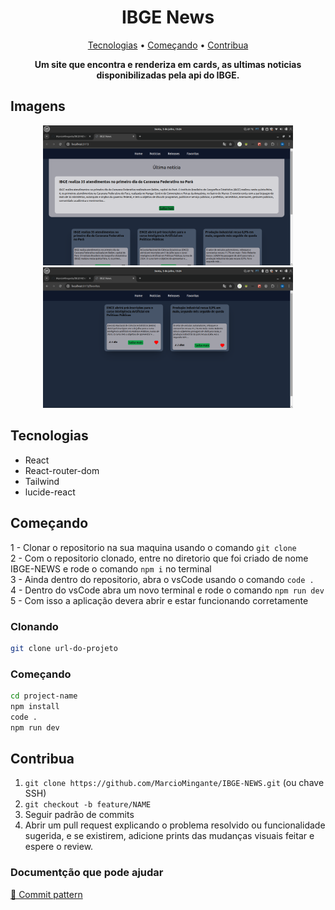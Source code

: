 <h1 align="center" style="font-weight: bold;">IBGE News</h1>

<p align="center">
 <a href="#tech">Tecnologias</a> • 
 <a href="#started">Começando</a> • 
 <a href="#contribute">Contribua</a>
</p>

<p align="center">
    <b>Um site que encontra e renderiza em cards, as ultimas noticias disponibilizadas pela api do IBGE.</b>
</p>

<h2 id="layout">Imagens</h2>

<p align="center">
    <img src="inicial.png" alt="Image Example" width="400px">
    <img src="./favoritos.png" alt="Image Example" width="400px">
</p>

<h2 id="technologies">Tecnologias</h2>

- React
- React-router-dom
- Tailwind
- lucide-react

<h2 id="started">Começando</h2>

1 - Clonar o repositorio na sua maquina usando o comando `git clone`  
2 - Com o repositorio clonado, entre no diretorio que foi criado de nome IBGE-NEWS e rode o comando `npm i` no terminal  
3 - Ainda dentro do repositorio, abra o vsCode usando o comando `code .`  
4 - Dentro do vsCode abra um novo terminal e rode o comando `npm run dev`  
5 - Com isso a aplicação devera abrir e estar funcionando corretamente  

<h3>Clonando</h3>

```bash
git clone url-do-projeto
```

<h3>Começando</h3>

```bash
cd project-name
npm install
code .
npm run dev
```

<h2 id="contribute">Contribua</h2>

1. `git clone https://github.com/MarcioMingante/IBGE-NEWS.git` (ou chave SSH)
2. `git checkout -b feature/NAME`
3. Seguir padrão de commits
4. Abrir um pull request explicando o problema resolvido ou funcionalidade sugerida, e se existirem, adicione prints das mudanças visuais feitar e espere o review.

<h3>Documentção que pode ajudar</h3>

[💾 Commit pattern](https://gist.github.com/joshbuchea/6f47e86d2510bce28f8e7f42ae84c716)
